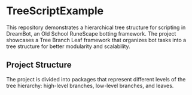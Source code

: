 # TreeScriptExample


This repository demonstrates a hierarchical tree structure for scripting in DreamBot, an Old School RuneScape botting framework. The project showcases a Tree Branch Leaf framework that organizes bot tasks into a tree structure for better modularity and scalability.

## Project Structure

The project is divided into packages that represent different levels of the tree hierarchy: high-level branches, low-level branches, and leaves.


